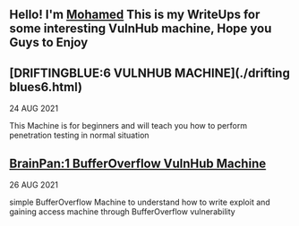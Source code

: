 ## Hello! I'm [Mohamed](https://twitter.com/0xMohomiester) This is my WriteUps for some interesting VulnHub machine, Hope you Guys to Enjoy 

## [DRIFTINGBLUE:6 VULNHUB MACHINE](./drifting blues6.html)

24 AUG 2021 

This Machine is for beginners and will teach you how to perform penetration testing in normal situation

## [BrainPan:1 BufferOverflow VulnHub Machine ](./Brainpan.html)

26 AUG 2021

simple BufferOverflow Machine to understand how to write exploit and gaining access machine through BufferOverflow vulnerability 


